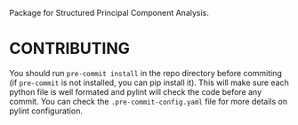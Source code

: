 Package for Structured Principal Component Analysis.

# CONTRIBUTING
You should run
```pre-commit install```
in the repo directory before commiting (if ```pre-commit``` is not installed,
you can pip install it). This will make sure each python file is well
formated and pylint will check the code before any commit. You can check the ```.pre-commit-config.yaml``` file for more details on pylint configuration.
